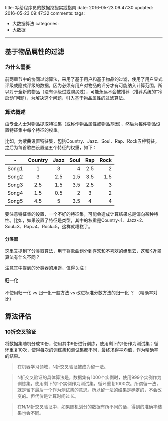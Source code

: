 title: 写给程序员的数据挖掘实践指南
date: 2016-05-23 09:47:30
updated: 2016-05-23 09:47:32
comments:
tags:
- 大数据算法
categories:
- 大数据

---

## 基于物品属性的过滤

### 为什么需要

前两章节中的协同过滤算法，采用了基于用户和基于物品的过滤，使用了用户显式评级或隐式评级的数据，因为必须有用户对物品的评分才有可能纳入计算范围，所以对于全新的物品（没有评级过或购买过），可能永远不会被推荐（推荐系统的“冷启动”问题），为解决这个问题，引入基于物品属性的过滤算法。

### 算法概述

由专业人士对物品提取特征集（或称作物品属性或物品基因），然后为每件物品设置特征集中每个特征的权重。

比如，为歌曲设置特征集，包括Country、Jazz、Soul、Rap、Rock五种特征，之后为每首歌曲设置这五个特征的权重，如下：

| - | Country | Jazz | Soul | Rap | Rock |
| ---- |:--------:|:--------:| --------:|:--------:| --------:|
| Song1 | 1   | 3   | 4   | 2.5 | 2   |
| Song2 | 3   | 2.5 | 1.5 | 3.5 | 1.5 |
| Song3 | 2.5 | 1.5 | 3.5 | 2.5 | 3   |
| Song4 | 1.5 | 0.5 | 2   | 3   | 2   |
| Song5 | 4.5 | 5   | 3.5 | 4   | 4   |

要注意特征集的设置，一个不好的特征集，可能会造成计算结果总是偏向某种特性。比如，如果设置了特征是类型，其中的权重是Country~1、Jazz~2、Soul~3、Rap~4、Rock~5，这样就糟糕了。

#### 分类器

这里又提到了分类器算法，用于将歌曲划分到喜欢和不喜欢的组里去，这和K近邻算法有什么不同？

注意其中提到的分类器的用途，值得关注！

#### 归一化

不使用归一化 vs 归一化一般方法 vs 改进标准分数方法的归一化 ？ （精确率对比）


## 算法评估

### 10折交叉验证

将数据集随机分成10份，使用其中9份进行训练，使用剩下的1份作为测试集；循环重复10次，使得每次的训练集和测试集都不同，最终求得平均值，作为精确率的结果。

> 在机器学习领域，N折交叉验证被成为留一法。

> N折交叉验证的具体算法是，数据集有1000个实例时，使用999个实例作为训练集，使用剩下的1个实例作为测试集，循环重复1000次。所谓留一法，就是留下最后一个作为测试集的意思。所以留一法的结果是确定的，不会改变的。但代价是计算时间过长。

> 在N/M折交叉验证中，如果随机划分的数据有所不同的话，得到的准确率结果也会不同。